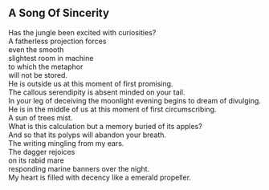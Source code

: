 A Song Of Sincerity
-------------------
Has the jungle been excited with curiosities?  
A fatherless projection forces  
even the smooth  
slightest room in machine  
to which the metaphor  
will not be stored.  
He is outside us at this moment of first promising.  
The callous serendipity is absent minded on your tail.  
In your leg of deceiving the moonlight evening begins to dream of divulging. He is in the middle of us at this moment of first circumscribing.  
A sun of trees mist.  
What is this calculation but a memory buried of its apples?  
And so that its polyps will abandon your breath.  
The writing mingling from my ears.  
The dagger rejoices  
on its rabid mare  
responding marine banners over the night.  
My heart is filled with decency like a emerald propeller.  
